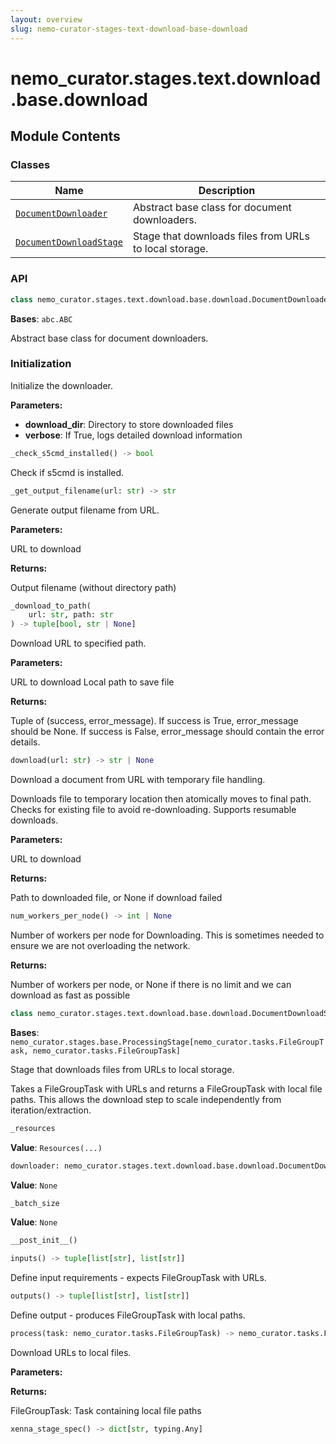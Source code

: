 ```yaml
---
layout: overview
slug: nemo-curator-stages-text-download-base-download
---
```


# nemo_curator.stages.text.download.base.download



## Module Contents

### Classes

| Name | Description |
|------|-------------|
| [`DocumentDownloader`](#nemo_curatorstagestextdownloadbasedownloaddocumentdownloader) | Abstract base class for document downloaders. |
| [`DocumentDownloadStage`](#nemo_curatorstagestextdownloadbasedownloaddocumentdownloadstage) | Stage that downloads files from URLs to local storage. |

### API

```python
class nemo_curator.stages.text.download.base.download.DocumentDownloader(download_dir: str, verbose: bool = False)
```

**Bases**: `abc.ABC`

Abstract base class for document downloaders.

### Initialization

Initialize the downloader.

**Parameters:**

- **download_dir**: Directory to store downloaded files
- **verbose**: If True, logs detailed download information


```python
_check_s5cmd_installed() -> bool
```

Check if s5cmd is installed.


```python
_get_output_filename(url: str) -> str
```

Generate output filename from URL.

**Parameters:**

<ParamField path="url" type="str">
  URL to download
</ParamField>

**Returns:**

Output filename (without directory path)


```python
_download_to_path(
    url: str, path: str
) -> tuple[bool, str | None]
```

Download URL to specified path.

**Parameters:**

<ParamField path="url" type="str">
  URL to download
</ParamField>

<ParamField path="path" type="str">
  Local path to save file
</ParamField>

**Returns:**

Tuple of (success, error_message). If success is True, error_message should be None.
If success is False, error_message should contain the error details.


```python
download(url: str) -> str | None
```

Download a document from URL with temporary file handling.

Downloads file to temporary location then atomically moves to final path.
Checks for existing file to avoid re-downloading. Supports resumable downloads.

**Parameters:**

<ParamField path="url" type="str">
  URL to download
</ParamField>

**Returns:**

Path to downloaded file, or None if download failed


```python
num_workers_per_node() -> int | None
```

Number of workers per node for Downloading. This is sometimes needed to ensure we are not overloading the network.

**Returns:**

Number of workers per node, or None if there is no limit and we can download as fast as possible


```python
class nemo_curator.stages.text.download.base.download.DocumentDownloadStage
```

**Bases**: `nemo_curator.stages.base.ProcessingStage[nemo_curator.tasks.FileGroupTask, nemo_curator.tasks.FileGroupTask]`

Stage that downloads files from URLs to local storage.

Takes a FileGroupTask with URLs and returns a FileGroupTask with local file paths.
This allows the download step to scale independently from iteration/extraction.

```python
_resources
```

**Value**: `Resources(...)`


```python
downloader: nemo_curator.stages.text.download.base.download.DocumentDownloader
```

**Value**: `None`


```python
_batch_size
```

**Value**: `None`


```python
__post_init__()
```


```python
inputs() -> tuple[list[str], list[str]]
```

Define input requirements - expects FileGroupTask with URLs.


```python
outputs() -> tuple[list[str], list[str]]
```

Define output - produces FileGroupTask with local paths.


```python
process(task: nemo_curator.tasks.FileGroupTask) -> nemo_curator.tasks.FileGroupTask
```

Download URLs to local files.

**Parameters:**

**Returns:**

FileGroupTask: Task containing local file paths


```python
xenna_stage_spec() -> dict[str, typing.Any]
```

